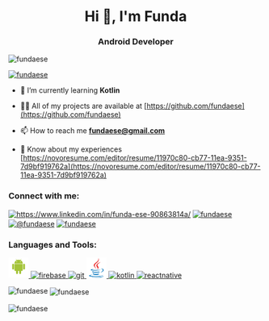 <h1 align="center">Hi 👋, I'm Funda</h1>
<h3 align="center">Android Developer</h3>

<p align="left"> <img src="https://komarev.com/ghpvc/?username=fundaese&label=Profile%20views&color=0e75b6&style=flat" alt="fundaese" /> </p>

<p align="left"> <a href="https://github.com/ryo-ma/github-profile-trophy"><img src="https://github-profile-trophy.vercel.app/?username=fundaese" alt="fundaese" /></a> </p>

- 🌱 I’m currently learning **Kotlin**

- 👨‍💻 All of my projects are available at [https://github.com/fundaese](https://github.com/fundaese)

- 📫 How to reach me **fundaese@gmail.com**

- 📄 Know about my experiences [https://novoresume.com/editor/resume/11970c80-cb77-11ea-9351-7d9bf919762a](https://novoresume.com/editor/resume/11970c80-cb77-11ea-9351-7d9bf919762a)

<h3 align="left">Connect with me:</h3>
<p align="left">
<a href="https://linkedin.com/in/https://www.linkedin.com/in/funda-ese-90863814a/" target="blank"><img align="center" src="https://raw.githubusercontent.com/rahuldkjain/github-profile-readme-generator/master/src/images/icons/Social/linked-in-alt.svg" alt="https://www.linkedin.com/in/funda-ese-90863814a/" height="30" width="40" /></a>
<a href="https://instagram.com/fundaese" target="blank"><img align="center" src="https://raw.githubusercontent.com/rahuldkjain/github-profile-readme-generator/master/src/images/icons/Social/instagram.svg" alt="fundaese" height="30" width="40" /></a>
<a href="https://medium.com/@fundaese" target="blank"><img align="center" src="https://raw.githubusercontent.com/rahuldkjain/github-profile-readme-generator/master/src/images/icons/Social/medium.svg" alt="@fundaese" height="30" width="40" /></a>
<a href="https://www.hackerrank.com/fundaese" target="blank"><img align="center" src="https://raw.githubusercontent.com/rahuldkjain/github-profile-readme-generator/master/src/images/icons/Social/hackerrank.svg" alt="fundaese" height="30" width="40" /></a>
</p>

<h3 align="left">Languages and Tools:</h3>
<p align="left"> <a href="https://developer.android.com" target="_blank"> <img src="https://raw.githubusercontent.com/devicons/devicon/master/icons/android/android-original-wordmark.svg" alt="android" width="40" height="40"/> </a> <a href="https://firebase.google.com/" target="_blank"> <img src="https://www.vectorlogo.zone/logos/firebase/firebase-icon.svg" alt="firebase" width="40" height="40"/> </a> <a href="https://git-scm.com/" target="_blank"> <img src="https://www.vectorlogo.zone/logos/git-scm/git-scm-icon.svg" alt="git" width="40" height="40"/> </a> <a href="https://www.java.com" target="_blank"> <img src="https://raw.githubusercontent.com/devicons/devicon/master/icons/java/java-original.svg" alt="java" width="40" height="40"/> </a> <a href="https://kotlinlang.org" target="_blank"> <img src="https://www.vectorlogo.zone/logos/kotlinlang/kotlinlang-icon.svg" alt="kotlin" width="40" height="40"/> </a> <a href="https://reactnative.dev/" target="_blank"> <img src="https://reactnative.dev/img/header_logo.svg" alt="reactnative" width="40" height="40"/> </a> </p>

<p><img align="left" src="https://github-readme-stats.vercel.app/api/top-langs?username=fundaese&show_icons=true&locale=en&layout=compact" alt="fundaese" /></p>

<p>&nbsp;<img align="center" src="https://github-readme-stats.vercel.app/api?username=fundaese&show_icons=true&locale=en" alt="fundaese" /></p>

<p><img align="center" src="https://github-readme-streak-stats.herokuapp.com/?user=fundaese&" alt="fundaese" /></p>
